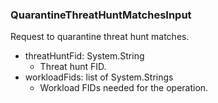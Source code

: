 ### QuarantineThreatHuntMatchesInput
Request to quarantine threat hunt matches.

- threatHuntFid: System.String
  - Threat hunt FID.
- workloadFids: list of System.Strings
  - Workload FIDs needed for the operation.
